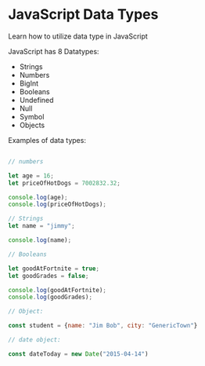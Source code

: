# JavaScript Data Types
Learn how to utilize data type in JavaScript

JavaScript has 8 Datatypes:

- Strings
- Numbers
- BigInt
- Booleans
- Undefined
- Null
- Symbol
- Objects

Examples of data types:

```javascript

// numbers

let age = 16;
let priceOfHotDogs = 7002832.32;

console.log(age);
console.log(priceOfHotDogs);

// Strings
let name = "jimmy";

console.log(name);

// Booleans

let goodAtFortnite = true;
let goodGrades = false;

console.log(goodAtFortnite);
console.log(goodGrades);

// Object:

const student = {name: "Jim Bob", city: "GenericTown"}

// date object:

const dateToday = new Date("2015-04-14")

```